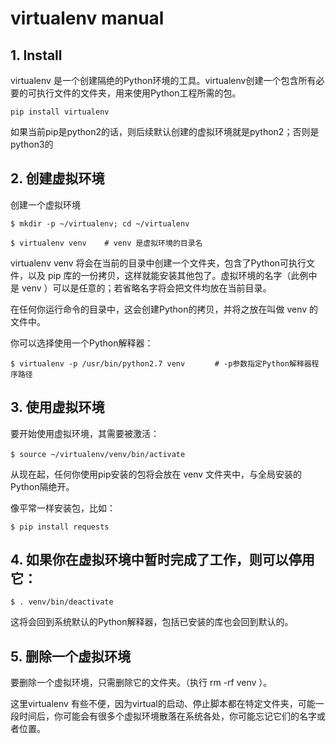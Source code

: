 # virtualenv manual


## 1. Install
virtualenv 是一个创建隔绝的Python环境的工具。virtualenv创建一个包含所有必要的可执行文件的文件夹，用来使用Python工程所需的包。
```
pip install virtualenv
```

如果当前pip是python2的话，则后续默认创建的虚拟环境就是python2；否则是python3的


## 2. 创建虚拟环境

创建一个虚拟环境
```
$ mkdir -p ~/virtualenv; cd ~/virtualenv

$ virtualenv venv    # venv 是虚拟环境的目录名
```

virtualenv venv 将会在当前的目录中创建一个文件夹，包含了Python可执行文件，以及 pip 库的一份拷贝，这样就能安装其他包了。虚拟环境的名字（此例中是 venv ）可以是任意的；若省略名字将会把文件均放在当前目录。

在任何你运行命令的目录中，这会创建Python的拷贝，并将之放在叫做 venv 的文件中。

你可以选择使用一个Python解释器：
```
$ virtualenv -p /usr/bin/python2.7 venv　　　　# -p参数指定Python解释器程序路径
```


## 3. 使用虚拟环境

要开始使用虚拟环境，其需要被激活：
```
$ source ~/virtualenv/venv/bin/activate　　　
```

从现在起，任何你使用pip安装的包将会放在 venv 文件夹中，与全局安装的Python隔绝开。

像平常一样安装包，比如：
```
$ pip install requests
```


## 4. 如果你在虚拟环境中暂时完成了工作，则可以停用它：
```
$ . venv/bin/deactivate
```
这将会回到系统默认的Python解释器，包括已安装的库也会回到默认的。


## 5. 删除一个虚拟环境
要删除一个虚拟环境，只需删除它的文件夹。（执行 rm -rf venv ）。


这里virtualenv 有些不便，因为virtual的启动、停止脚本都在特定文件夹，可能一段时间后，你可能会有很多个虚拟环境散落在系统各处，你可能忘记它们的名字或者位置。

